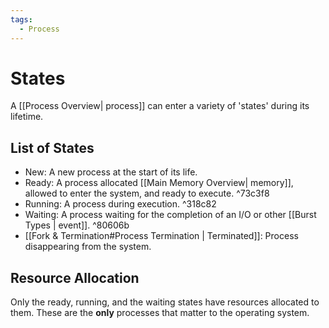 ```yaml
---
tags:
  - Process
---
```

# States
A [[Process Overview| process]] can enter a variety of 'states' during its lifetime. 

## List of States
- New: A new process at the start of its life.
- Ready: A process allocated [[Main Memory Overview| memory]], allowed to enter the system, and ready to execute.  ^73c3f8
- Running: A process during execution. ^318c82
- Waiting: A process waiting for the completion of an I/O or other [[Burst Types | event]]. ^80606b
- [[Fork & Termination#Process Termination | Terminated]]: Process disappearing from the system.

## Resource Allocation
Only the ready, running, and the waiting states have resources allocated to them. These are the **only** processes that matter to the operating system. 
